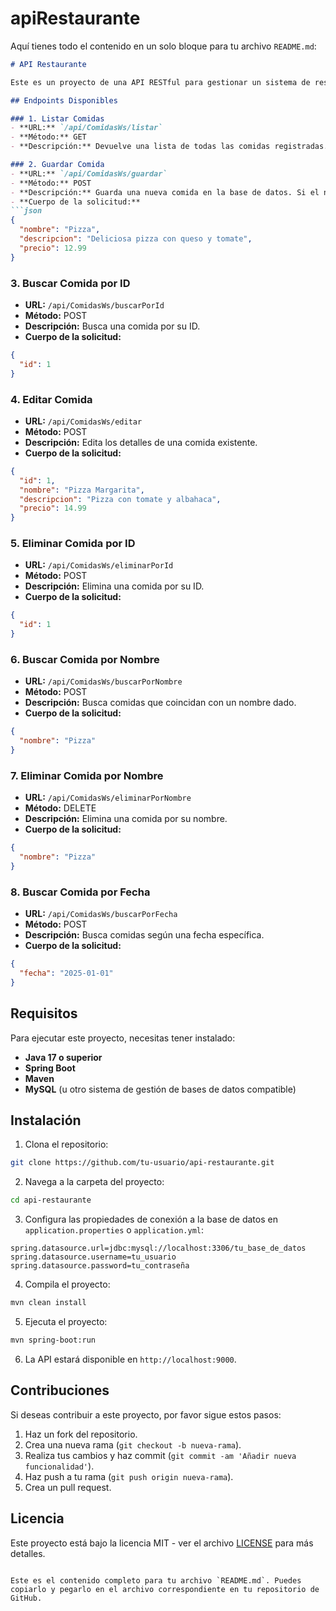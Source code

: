 # apiRestaurante
Aquí tienes todo el contenido en un solo bloque para tu archivo `README.md`:

```markdown
# API Restaurante

Este es un proyecto de una API RESTful para gestionar un sistema de restaurante, donde se pueden gestionar comidas, consultar por ID, nombre, y fecha, además de realizar operaciones de creación, actualización y eliminación de registros. Está construida con Spring Boot.

## Endpoints Disponibles

### 1. Listar Comidas
- **URL:** `/api/ComidasWs/listar`
- **Método:** GET
- **Descripción:** Devuelve una lista de todas las comidas registradas.

### 2. Guardar Comida
- **URL:** `/api/ComidasWs/guardar`
- **Método:** POST
- **Descripción:** Guarda una nueva comida en la base de datos. Si el nombre de la comida ya existe, se devuelve un mensaje de error.
- **Cuerpo de la solicitud:**
```json
{
  "nombre": "Pizza",
  "descripcion": "Deliciosa pizza con queso y tomate",
  "precio": 12.99
}
```

### 3. Buscar Comida por ID
- **URL:** `/api/ComidasWs/buscarPorId`
- **Método:** POST
- **Descripción:** Busca una comida por su ID.
- **Cuerpo de la solicitud:**
```json
{
  "id": 1
}
```

### 4. Editar Comida
- **URL:** `/api/ComidasWs/editar`
- **Método:** POST
- **Descripción:** Edita los detalles de una comida existente.
- **Cuerpo de la solicitud:**
```json
{
  "id": 1,
  "nombre": "Pizza Margarita",
  "descripcion": "Pizza con tomate y albahaca",
  "precio": 14.99
}
```

### 5. Eliminar Comida por ID
- **URL:** `/api/ComidasWs/eliminarPorId`
- **Método:** POST
- **Descripción:** Elimina una comida por su ID.
- **Cuerpo de la solicitud:**
```json
{
  "id": 1
}
```

### 6. Buscar Comida por Nombre
- **URL:** `/api/ComidasWs/buscarPorNombre`
- **Método:** POST
- **Descripción:** Busca comidas que coincidan con un nombre dado.
- **Cuerpo de la solicitud:**
```json
{
  "nombre": "Pizza"
}
```

### 7. Eliminar Comida por Nombre
- **URL:** `/api/ComidasWs/eliminarPorNombre`
- **Método:** DELETE
- **Descripción:** Elimina una comida por su nombre.
- **Cuerpo de la solicitud:**
```json
{
  "nombre": "Pizza"
}
```

### 8. Buscar Comida por Fecha
- **URL:** `/api/ComidasWs/buscarPorFecha`
- **Método:** POST
- **Descripción:** Busca comidas según una fecha específica.
- **Cuerpo de la solicitud:**
```json
{
  "fecha": "2025-01-01"
}
```

## Requisitos

Para ejecutar este proyecto, necesitas tener instalado:

- **Java 17 o superior**
- **Spring Boot**
- **Maven**
- **MySQL** (u otro sistema de gestión de bases de datos compatible)

## Instalación

1. Clona el repositorio:

```bash
git clone https://github.com/tu-usuario/api-restaurante.git
```

2. Navega a la carpeta del proyecto:

```bash
cd api-restaurante
```

3. Configura las propiedades de conexión a la base de datos en `application.properties` o `application.yml`:

```properties
spring.datasource.url=jdbc:mysql://localhost:3306/tu_base_de_datos
spring.datasource.username=tu_usuario
spring.datasource.password=tu_contraseña
```

4. Compila el proyecto:

```bash
mvn clean install
```

5. Ejecuta el proyecto:

```bash
mvn spring-boot:run
```

6. La API estará disponible en `http://localhost:9000`.

## Contribuciones

Si deseas contribuir a este proyecto, por favor sigue estos pasos:

1. Haz un fork del repositorio.
2. Crea una nueva rama (`git checkout -b nueva-rama`).
3. Realiza tus cambios y haz commit (`git commit -am 'Añadir nueva funcionalidad'`).
4. Haz push a tu rama (`git push origin nueva-rama`).
5. Crea un pull request.

## Licencia

Este proyecto está bajo la licencia MIT - ver el archivo [LICENSE](LICENSE) para más detalles.
```

Este es el contenido completo para tu archivo `README.md`. Puedes copiarlo y pegarlo en el archivo correspondiente en tu repositorio de GitHub.

